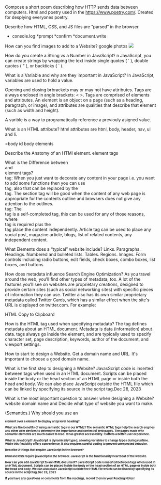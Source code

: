 Compose a short poem describing how HTTP sends data between computers. 
Html and poetry used in the https://www.poetry.com/. Created for desplying everyones poetry. 

Describe how HTML, CSS, and JS files are “parsed” in the browser.
* console.log
*prompt
*confirm
*document.write


How can you find images to add to a Website? google photos
<img src="star.webb">

How do you create a String vs a Number in JavaScript?
n JavaScript, you can create strings by wrapping the text inside single quotes ( ' ), double quotes ( " ), or backticks ( ` ). 

What is a Variable and why are they important in JavaScript?
In JavaScript, variables are used to hold a value. 

Opening and closing brbrackets may or may not have attributes.
Tags are always enclosed in angle brackets: < >.
Tags are comprised of elements and attributes. An element is an object on a page (such as a heading, paragraph, or image), and attributes are qualities that describe that element (such as width and height).


A varible is a way to programatically reference a previouly asigned value.


What is an HTML attribute? html attributes are html, body, header, nav, ul and li.
<body key> =body id body elements

Describe the Anatomy of an HTMl element.
element tags
<opening>
</closing>
<p> </p>
What is the Difference between <article> and <section> element tags?

<section> tag: When you just want to decorate any content in your page i.e. you want to add some functions then you can use <section> tag, also that can be replaced by the <div> tag. The section tag will be good when the content of any web page is appropriate for the contents outline and browsers does not give any attention to the outlines.
<article> tag: The <article> tag is a self-completed tag, this can be used for any of those reasons, where <section> tag is required plus the <article> tag place the content independently. Article tag can be used to place any social post, magazine article, blogs, list of related contents, any independent content.

What Elements does a “typical” website include?
Links.
Paragraphs.
Headings.
Numbered and bulleted lists.
Tables.
Regions.
Images.
Form controls including radio buttons, edit fields, check boxes, combo boxes, list boxes, and buttons.

How does metadata influence Search Engine Optimization?
As you travel around the web, you'll find other types of metadata, too. A lot of the features you'll see on websites are proprietary creations, designed to provide certain sites (such as social networking sites) with specific pieces of information they can use.
Twitter also has its own similar proprietary metadata called Twitter Cards, which has a similar effect when the site's URL is displayed on twitter.com. For example:

HTML
Copy to Clipboard
<meta name="twitter:title" content="Mozilla Developer Network" />

How is the <meta> HTML tag used when specifying metadata?
The <meta> tag defines metadata about an HTML document. Metadata is data (information) about data.
<meta> tags always go inside the <head> element, and are typically used to specify character set, page description, keywords, author of the document, and viewport settings.
<head>
  <meta charset="UTF-8">
  <meta name="description" content="Free Web tutorials">
  <meta name="keywords" content="HTML, CSS, JavaScript">
  <meta name="author" content="John Doe">
  <meta name="viewport" content="width=device-width, initial-scale=1.0">
</head>

How to start to design a Website.  Get a domain name and URL. It's important to choose a good domain name. 

What is the first step to designing a Website?
JavasScript code is inserted between <script> and </script> tags when used in an HTML document. Scripts can be placed inside the body or the head section of an HTML page or inside both the head and body. We can also place JavaScript outside the HTML file which can be linked by specifying its source in the script tag.Dec 28, 2023

What is the most important question to answer when designing a Website?
website domain name and Decide what type of website you want to make. 


(Semantics.)
Why should you use an <h1> element over a <span> element to display a top level heading?

What are the benefits of using semantic tags in our HTML?
The semantic HTML tags help the search engines and other user devices to determine the importance and context of web pages.
The pages made with semantic elements are much easier to read.
It has greater accessibility. It offers a better user experience.

What is JavaScript? JavaScript is dynamically typed, allowing variables to change types during runtime. While this flexibility offers convenience, it also requires careful coding to prevent unexpected behavior.

Describe 2 things that require JavaScript in the Browser?

Html and CSS require javascript in the browser. 
Javascript is the functionality heartbeat of the website. 

How can you add JavaScript to an HTML document?
JavasScript code is inserted between <script> and </script> tags when used in an HTML document. Scripts can be placed inside the body or the head section of an HTML page or inside both the head and body. We can also place JavaScript outside the HTML file which can be linked by specifying its source in the script tag.Dec 28, 2023


If you have any questions or comments from the readings, record them in your Reading Notes!


